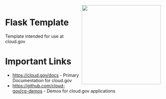 <img align="right" height="256px" src="https://cloud.gov/assets/cloud-gov-logo-b04dae679163a3711cfc70fe72952396ae8d27bc040ce5b9a7f8eee8838b8be4.svg">

# Flask Template
Template intended for use at cloud.gov

# Important Links
- https://cloud.gov/docs - Primary Documentation for cloud.gov
- https://github.com/cloud-gov/cg-demos - Demos for cloud.gov applications

